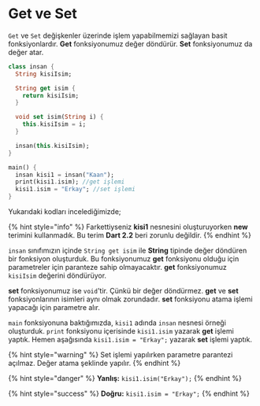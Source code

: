 # Get ve Set

`Get` ve `Set` değişkenler üzerinde işlem yapabilmemizi sağlayan basit fonksiyonlardır. **Get** fonksiyonumuz değer döndürür. **Set** fonksiyonumuz da değer atar.

```dart
class insan {
  String kisiIsim;

  String get isim {
    return kisiIsim;
  }

  void set isim(String i) {
    this.kisiIsim = i;
  }

  insan(this.kisiIsim);
}

main() {
  insan kisi1 = insan("Kaan");
  print(kisi1.isim); //get işlemi
  kisi1.isim = "Erkay"; //set işlemi
}
```

Yukarıdaki kodları incelediğimizde;

{% hint style="info" %}
Farkettiyseniz **kisi1** nesnesini oluşturuyorken **new** terimini kullanmadık. Bu terim **Dart 2.2** beri zorunlu değildir.
{% endhint %}

  
`insan` sınıfımızın içinde `String get isim` ile **String** tipinde değer döndüren bir fonksiyon oluşturduk. Bu fonksiyonumuz **get** fonksiyonu olduğu için parametreler için paranteze sahip olmayacaktır. **get** fonksiyonumuz `kisiIsim` değerini döndürüyor.

**set** fonksiyonumuz ise `void`'tir. Çünkü bir değer döndürmez. **get** ve **set** fonksiyonlarının isimleri aynı olmak zorundadır. **set** fonksiyonu atama işlemi yapacağı için parametre alır.

`main` fonksiyonuna baktığımızda, `kisi1` adında `insan` nesnesi örneği oluşturduk. `print` fonksiyonu içerisinde `kisi1.isim` yazarak **get** işlemi yaptık. Hemen aşağısında `kisi1.isim = "Erkay";` yazarak **set** işlemi yaptık.

{% hint style="warning" %}
Set işlemi yapılırken parametre parantezi açılmaz. Değer atama şeklinde yapılır.
{% endhint %}

{% hint style="danger" %}
**Yanlış:** `kisi1.isim("Erkay");`
{% endhint %}

{% hint style="success" %}
**Doğru:** `kisi1.isim = "Erkay";`
{% endhint %}


